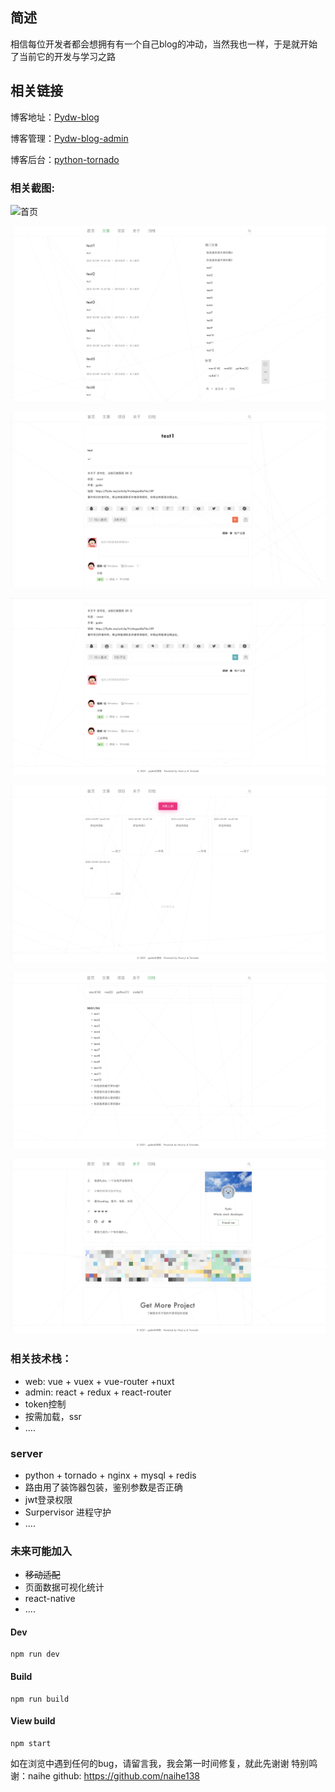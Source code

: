 ## 简述
相信每位开发者都会想拥有有一个自己blog的冲动，当然我也一样，于是就开始了当前它的开发与学习之路
## 相关链接

博客地址：[Pydw-blog](https://github.com/Iovedw/tornado-blog-web)

博客管理：[Pydw-blog-admin](https://github.com/Iovedw/tornado-blog-admin)

博客后台：[python-tornado]()


### 相关截图:


![首页](./view-images/index.png)

![文章](./view-images/article.png)

![文章详情](./view-images/article_details.png)

![评论](./view-images/comment_article.png)

![留言](./view-images/message.png)

![归档](./view-images/archive.png)

![关于](./view-images/about.png)


### 相关技术栈：

+ web: vue + vuex + vue-router +nuxt
+ admin: react + redux + react-router
+ token控制
+ 按需加载，ssr
+ ....


### server

+ python + tornado + nginx + mysql + redis
+ 路由用了装饰器包装，鉴别参数是否正确
+ jwt登录权限
+ Surpervisor 进程守护
+ ....


### 未来可能加入

+ ~~移动适配~~
+ 页面数据可视化统计
+ react-native
+ ....

#### Dev

````
npm run dev
````

#### Build

````
npm run build
````

#### View build

````
npm start
````

如在浏览中遇到任何的bug，请留言我，我会第一时间修复，就此先谢谢
特别鸣谢：naihe  github: https://github.com/naihe138